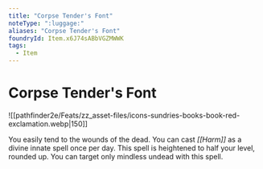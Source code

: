```yaml
---
title: "Corpse Tender's Font"
noteType: ":luggage:"
aliases: "Corpse Tender's Font"
foundryId: Item.x6J74sABbVGZMWWK
tags:
  - Item
---
```


# Corpse Tender's Font
![[pathfinder2e/Feats/zz_asset-files/icons-sundries-books-book-red-exclamation.webp|150]]

You easily tend to the wounds of the dead. You can cast _[[Harm]]_ as a divine innate spell once per day. This spell is heightened to half your level, rounded up. You can target only mindless undead with this spell.
